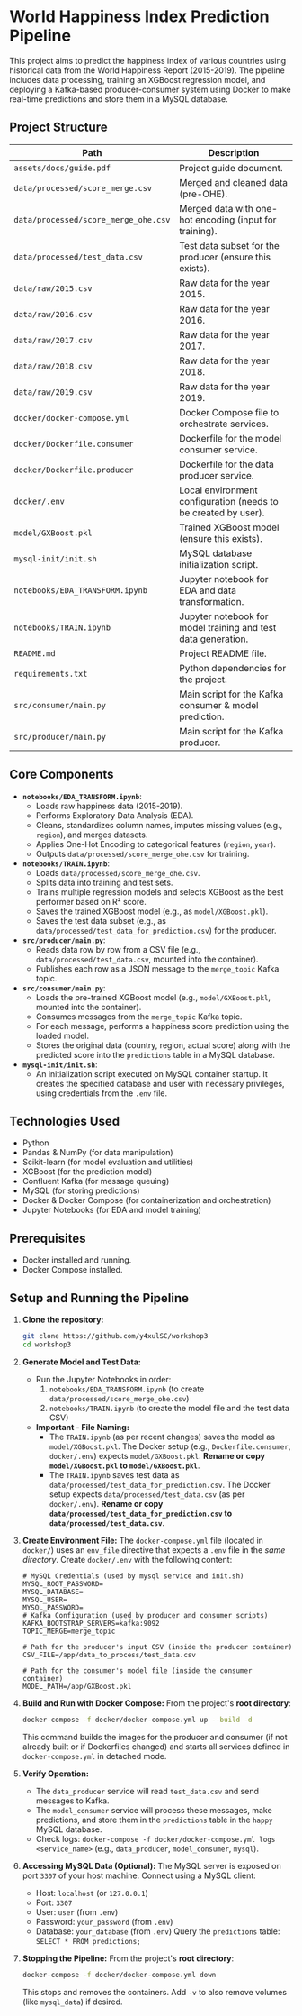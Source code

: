 # World Happiness Index Prediction Pipeline

This project aims to predict the happiness index of various countries using historical data from the World Happiness Report (2015-2019). The pipeline includes data processing, training an XGBoost regression model, and deploying a Kafka-based producer-consumer system using Docker to make real-time predictions and store them in a MySQL database.

## Project Structure

| **Path**                                   | **Description**                                                                 |
|--------------------------------------------|---------------------------------------------------------------------------------|
| `assets/docs/guide.pdf`                    | Project guide document.                                                         |
| `data/processed/score_merge.csv`           | Merged and cleaned data (pre-OHE).                                              |
| `data/processed/score_merge_ohe.csv`       | Merged data with one-hot encoding (input for training).                         |
| `data/processed/test_data.csv`             | Test data subset for the producer (ensure this exists).                         |
| `data/raw/2015.csv`                        | Raw data for the year 2015.                                                    |
| `data/raw/2016.csv`                        | Raw data for the year 2016.                                                    |
| `data/raw/2017.csv`                        | Raw data for the year 2017.                                                    |
| `data/raw/2018.csv`                        | Raw data for the year 2018.                                                    |
| `data/raw/2019.csv`                        | Raw data for the year 2019.                                                    |
| `docker/docker-compose.yml`                | Docker Compose file to orchestrate services.                                    |
| `docker/Dockerfile.consumer`               | Dockerfile for the model consumer service.                                      |
| `docker/Dockerfile.producer`               | Dockerfile for the data producer service.                                       |
| `docker/.env`                              | Local environment configuration (needs to be created by user).                  |
| `model/GXBoost.pkl`                        | Trained XGBoost model (ensure this exists).                                     |
| `mysql-init/init.sh`                       | MySQL database initialization script.                                           |
| `notebooks/EDA_TRANSFORM.ipynb`            | Jupyter notebook for EDA and data transformation.                               |
| `notebooks/TRAIN.ipynb`                    | Jupyter notebook for model training and test data generation.                   |
| `README.md`                                | Project README file.                                                           |
| `requirements.txt`                         | Python dependencies for the project.                                           |
| `src/consumer/main.py`                     | Main script for the Kafka consumer & model prediction.                          |
| `src/producer/main.py`                     | Main script for the Kafka producer.                                             |

## Core Components

*   **`notebooks/EDA_TRANSFORM.ipynb`**:
    *   Loads raw happiness data (2015-2019).
    *   Performs Exploratory Data Analysis (EDA).
    *   Cleans, standardizes column names, imputes missing values (e.g., `region`), and merges datasets.
    *   Applies One-Hot Encoding to categorical features (`region`, `year`).
    *   Outputs `data/processed/score_merge_ohe.csv` for training.
*   **`notebooks/TRAIN.ipynb`**:
    *   Loads `data/processed/score_merge_ohe.csv`.
    *   Splits data into training and test sets.
    *   Trains multiple regression models and selects XGBoost as the best performer based on R² score.
    *   Saves the trained XGBoost model (e.g., as `model/XGBoost.pkl`).
    *   Saves the test data subset (e.g., as `data/processed/test_data_for_prediction.csv`) for the producer.
*   **`src/producer/main.py`**:
    *   Reads data row by row from a CSV file (e.g., `data/processed/test_data.csv`, mounted into the container).
    *   Publishes each row as a JSON message to the `merge_topic` Kafka topic.
*   **`src/consumer/main.py`**:
    *   Loads the pre-trained XGBoost model (e.g., `model/GXBoost.pkl`, mounted into the container).
    *   Consumes messages from the `merge_topic` Kafka topic.
    *   For each message, performs a happiness score prediction using the loaded model.
    *   Stores the original data (country, region, actual score) along with the predicted score into the `predictions` table in a MySQL database.
*   **`mysql-init/init.sh`**:
    *   An initialization script executed on MySQL container startup. It creates the specified database and user with necessary privileges, using credentials from the `.env` file.

## Technologies Used

*   Python
*   Pandas & NumPy (for data manipulation)
*   Scikit-learn (for model evaluation and utilities)
*   XGBoost (for the prediction model)
*   Confluent Kafka (for message queuing)
*   MySQL (for storing predictions)
*   Docker & Docker Compose (for containerization and orchestration)
*   Jupyter Notebooks (for EDA and model training)

## Prerequisites

*   Docker installed and running.
*   Docker Compose installed.

## Setup and Running the Pipeline

1.  **Clone the repository:**
    ```bash
    git clone https://github.com/y4xulSC/workshop3
    cd workshop3
    ```

2.  **Generate Model and Test Data:**
    *   Run the Jupyter Notebooks in order:
        1.  `notebooks/EDA_TRANSFORM.ipynb` (to create `data/processed/score_merge_ohe.csv`)
        2.  `notebooks/TRAIN.ipynb` (to create the model file and the test data CSV)
    *   **Important - File Naming:**
        *   The `TRAIN.ipynb` (as per recent changes) saves the model as `model/XGBoost.pkl`. The Docker setup (e.g., `Dockerfile.consumer`, `docker/.env`) expects `model/GXBoost.pkl`. **Rename or copy `model/XGBoost.pkl` to `model/GXBoost.pkl`**.
        *   The `TRAIN.ipynb` saves test data as `data/processed/test_data_for_prediction.csv`. The Docker setup expects `data/processed/test_data.csv` (as per `docker/.env`). **Rename or copy `data/processed/test_data_for_prediction.csv` to `data/processed/test_data.csv`**.

3.  **Create Environment File:**
    The `docker-compose.yml` file (located in `docker/`) uses an `env_file` directive that expects a `.env` file in the *same directory*. Create `docker/.env` with the following content:
    ```env
    # MySQL Credentials (used by mysql service and init.sh)
    MYSQL_ROOT_PASSWORD=
    MYSQL_DATABASE=
    MYSQL_USER=
    MYSQL_PASSWORD=
    # Kafka Configuration (used by producer and consumer scripts)
    KAFKA_BOOTSTRAP_SERVERS=kafka:9092
    TOPIC_MERGE=merge_topic

    # Path for the producer's input CSV (inside the producer container)
    CSV_FILE=/app/data_to_process/test_data.csv

    # Path for the consumer's model file (inside the consumer container)
    MODEL_PATH=/app/GXBoost.pkl
    ```

4.  **Build and Run with Docker Compose:**
    From the project's **root directory**:
    ```bash
    docker-compose -f docker/docker-compose.yml up --build -d
    ```
    This command builds the images for the producer and consumer (if not already built or if Dockerfiles changed) and starts all services defined in `docker-compose.yml` in detached mode.

5.  **Verify Operation:**
    *   The `data_producer` service will read `test_data.csv` and send messages to Kafka.
    *   The `model_consumer` service will process these messages, make predictions, and store them in the `predictions` table in the `happy` MySQL database.
    *   Check logs: `docker-compose -f docker/docker-compose.yml logs <service_name>` (e.g., `data_producer`, `model_consumer`, `mysql`).

6.  **Accessing MySQL Data (Optional):**
    The MySQL server is exposed on port `3307` of your host machine. Connect using a MySQL client:
    *   Host: `localhost` (or `127.0.0.1`)
    *   Port: `3307`
    *   User: `user` (from `.env`)
    *   Password: `your_password` (from `.env`)
    *   Database: `your_database` (from `.env`)
    Query the `predictions` table: `SELECT * FROM predictions;`

7.  **Stopping the Pipeline:**
    From the project's **root directory**:
    ```bash
    docker-compose -f docker/docker-compose.yml down
    ```
    This stops and removes the containers. Add `-v` to also remove volumes (like `mysql_data`) if desired.